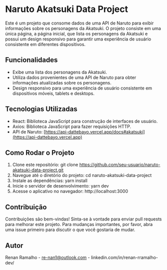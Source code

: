 # Naruto Akatsuki Data Project

Este é um projeto que consome dados de uma API de Naruto para exibir informações sobre os personagens da Akatsuki. O projeto consiste em uma única página, a página inicial, que lista os personagens da Akatsuki e possui um design responsivo para garantir uma experiência de usuário consistente em diferentes dispositivos.

## Funcionalidades

- Exibe uma lista dos personagens da Akatsuki.
- Utiliza dados provenientes de uma API de Naruto para obter informações atualizadas sobre os personagens.
- Design responsivo para uma experiência de usuário consistente em dispositivos móveis, tablets e desktops.

## Tecnologias Utilizadas

- React: Biblioteca JavaScript para construção de interfaces de usuário.
- Axios: Biblioteca JavaScript para fazer requisições HTTP.
- API de Naruto: [https://api-dattebayo.vercel.app/docs#akatsuki](https://api-dattebayo.vercel.app)

## Como Rodar o Projeto

1. Clone este repositório: git clone https://github.com/seu-usuario/naruto-akatsuki-data-project.git
2. Navegue até o diretório do projeto: cd naruto-akatsuki-data-project
3. Instale as dependências: yarn install
4. Inicie o servidor de desenvolvimento: yarn dev
5. Acesse o aplicativo no navegador: http://localhost:3000

## Contribuição

Contribuições são bem-vindas! Sinta-se à vontade para enviar pull requests para melhorar este projeto. Para mudanças importantes, por favor, abra uma issue primeiro para discutir o que você gostaria de mudar.

## Autor

Renan Ramalho - re-nan1@outlook.com - linkedin.com/in/renan-rramalho-dev/
